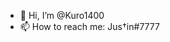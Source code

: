 - 👋 Hi, I’m @Kuro1400
- 📫 How to reach me: Jus†in#7777
<!---
Kuro1400/Kuro1400 is a ✨ special ✨ repository because its `README.md` (this file) appears on your GitHub profile.
You can click the Preview link to take a look at your changes.
--->
